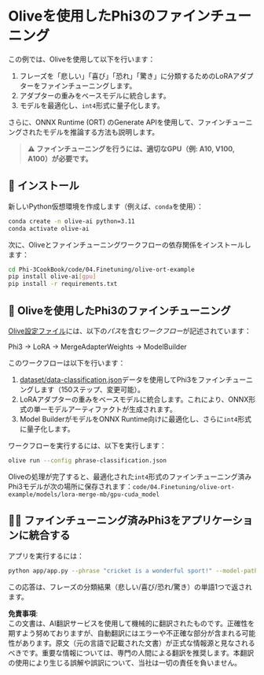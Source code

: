 # Oliveを使用したPhi3のファインチューニング

この例では、Oliveを使用して以下を行います：

1. フレーズを「悲しい」「喜び」「恐れ」「驚き」に分類するためのLoRAアダプターをファインチューニングします。
2. アダプターの重みをベースモデルに統合します。
3. モデルを最適化し、`int4`形式に量子化します。

さらに、ONNX Runtime (ORT) のGenerate APIを使用して、ファインチューニングされたモデルを推論する方法も説明します。

> **⚠️ ファインチューニングを行うには、適切なGPU（例: A10, V100, A100）が必要です。**

## 💾 インストール

新しいPython仮想環境を作成します（例えば、`conda`を使用）：

```bash
conda create -n olive-ai python=3.11
conda activate olive-ai
```

次に、Oliveとファインチューニングワークフローの依存関係をインストールします：

```bash
cd Phi-3CookBook/code/04.Finetuning/olive-ort-example
pip install olive-ai[gpu]
pip install -r requirements.txt
```

## 🧪 Oliveを使用したPhi3のファインチューニング

[Olive設定ファイル](../../../../../code/04.Finetuning/olive-ort-example/phrase-classification.json)には、以下の*パス*を含む*ワークフロー*が記述されています：

Phi3 -> LoRA -> MergeAdapterWeights -> ModelBuilder

このワークフローは以下を行います：

1. [dataset/data-classification.json](../../../../../code/04.Finetuning/olive-ort-example/dataset/dataset-classification.json)データを使用してPhi3をファインチューニングします（150ステップ、変更可能）。
2. LoRAアダプターの重みをベースモデルに統合します。これにより、ONNX形式の単一モデルアーティファクトが生成されます。
3. Model BuilderがモデルをONNX Runtime向けに最適化し、さらに`int4`形式に量子化します。

ワークフローを実行するには、以下を実行します：

```bash
olive run --config phrase-classification.json
```

Oliveの処理が完了すると、最適化された`int4`形式のファインチューニング済みPhi3モデルが次の場所に保存されます：`code/04.Finetuning/olive-ort-example/models/lora-merge-mb/gpu-cuda_model`

## 🧑‍💻 ファインチューニング済みPhi3をアプリケーションに統合する

アプリを実行するには：

```bash
python app/app.py --phrase "cricket is a wonderful sport!" --model-path models/lora-merge-mb/gpu-cuda_model
```

この応答は、フレーズの分類結果（悲しい/喜び/恐れ/驚き）の単語1つで返されます。

**免責事項**:  
この文書は、AI翻訳サービスを使用して機械的に翻訳されたものです。正確性を期すよう努めておりますが、自動翻訳にはエラーや不正確な部分が含まれる可能性があります。原文（元の言語で記載された文書）が正式な情報源と見なされるべきです。重要な情報については、専門の人間による翻訳を推奨します。本翻訳の使用により生じる誤解や誤訳について、当社は一切の責任を負いません。